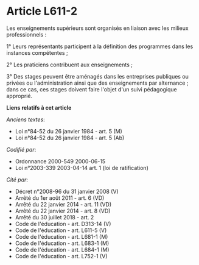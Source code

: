 # Article L611-2

Les enseignements supérieurs sont organisés en liaison avec les milieux professionnels :

1° Leurs représentants participent à la définition des programmes dans les instances compétentes ;

2° Les praticiens contribuent aux enseignements ;

3° Des stages peuvent être aménagés dans les entreprises publiques ou privées ou l'administration ainsi que des enseignements
par alternance ; dans ce cas, ces stages doivent faire l'objet d'un suivi pédagogique approprié.

**Liens relatifs à cet article**

_Anciens textes_:

  - Loi n°84-52 du 26 janvier 1984 - art. 5 (M)
  - Loi n°84-52 du 26 janvier 1984 - art. 5 (Ab)

_Codifié par_:

  - Ordonnance 2000-549 2000-06-15
  - Loi n°2003-339 2003-04-14 art. 1 (loi de ratification)

_Cité par_:

  - Décret n°2008-96 du 31 janvier 2008 (V)
  - Arrêté du 1er août 2011 - art. 6 (VD)
  - Arrêté du 22 janvier 2014 - art. 11 (VD)
  - Arrêté du 22 janvier 2014 - art. 8 (VD)
  - Arrêté du 30 juillet 2018 - art. 2
  - Code de l'éducation - art. D313-14 (V)
  - Code de l'éducation - art. L611-5 (V)
  - Code de l'éducation - art. L681-1 (M)
  - Code de l'éducation - art. L683-1 (M)
  - Code de l'éducation - art. L684-1 (M)
  - Code de l'éducation - art. L752-1 (V)
